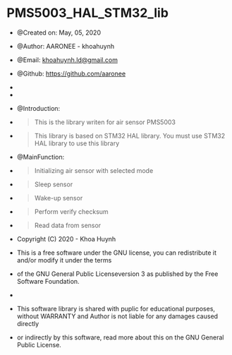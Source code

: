 # PMS5003_HAL_STM32_lib
 *	@Created on: May, 05, 2020
 *  @Author: AARONEE - khoahuynh
 * 	@Email: khoahuynh.ld@gmail.com
 * 	@Github: https://github.com/aaronee
 *
 *
 *	@Introduction:
 *	> This is the library writen for air sensor PMS5003
 *	> This library is based on STM32 HAL library. You must use STM32 HAL library to use this library
 *	@MainFunction:
 *	> Initializing air sensor with selected mode
 *	> Sleep sensor
 *	> Wake-up sensor
 *	> Perform verify checksum
 *	> Read data from sensor


 *	Copyright (C) 2020 - Khoa Huynh
 *  This is a free software under the GNU license, you can redistribute it and/or modify it under the terms
 *	of the GNU General Public Licenseversion 3 as published by the Free Software Foundation.
 *
 *	This software library is shared with puplic for educational purposes, without WARRANTY and Author is not liable for any damages caused directly
 *	or indirectly by this software, read more about this on the GNU General Public License.
